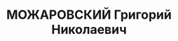 ---
title: МОЖАРОВСКИЙ Григорий Николаевич
description: '1900, Дніпропетровська обл., c. Губиниха Новомосковського р-ну, українець,
  член ВКП(б), освіта початкова, прож.: смт Лозно-Олександрівка Білокуракинського
  р-ну, секретар райкому КП(б)У

  Військовою колегією Верховного суду СРСР 2 січня 1938 р. засуджений до розстрілу.
  Вирок виконано 3 січня 1938 р.

  Реабілітований у 1957 р.'
---